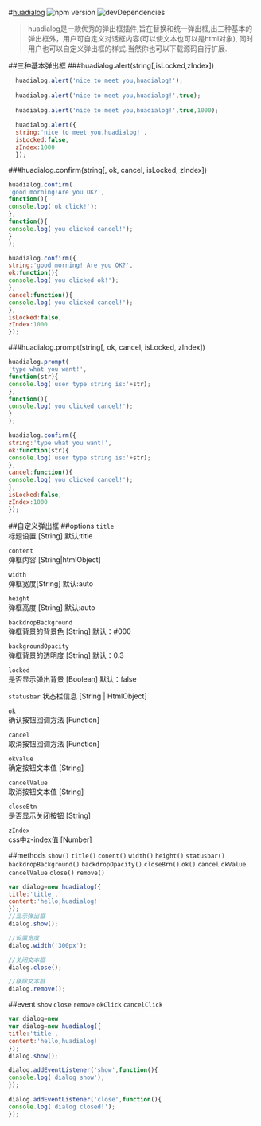 #[huadialog](https://github.com/huajs/huaDialog)
![npm version](https://img.shields.io/npm/v/npm.svg)
![devDependencies](https://img.shields.io/david/dev/strongloop/express.svg)

>huadialog是一款优秀的弹出框插件,旨在替换和统一弹出框,出三种基本的弹出框外，用户可自定义对话框内容(可以使文本也可以是html对象),
同时用户也可以自定义弹出框的样式.当然你也可以下载源码自行扩展.


##三种基本弹出框 
###huadialog.alert(string[,isLocked,zIndex]) 
```javascript
  huadialog.alert('nice to meet you,huadialog!');
  
  huadialog.alert('nice to meet you,huadialog!',true);
  
  huadialog.alert('nice to meet you,huadialog!',true,1000);
  
  huadialog.alert({
  string:'nice to meet you,huadialog!',
  isLocked:false,
  zIndex:1000
  });
```

###huadialog.confirm(string[, ok, cancel, isLocked, zIndex])
```javascript
huadialog.confirm(
'good morning!Are you OK?',
function(){
console.log('ok click!');
},
function(){
console.log('you clicked cancel!');
}
);

huadialog.confirm({
string:'good morning! Are you OK?',
ok:function(){
console.log('you clicked ok!');
},
cancel:function(){
console.log('you clicked cancel!');
},
isLocked:false,
zIndex:1000
});

```
###huadialog.prompt(string[, ok, cancel, isLocked, zIndex])
```javascript
huadialog.prompt(
'type what you want!',
function(str){
console.log('user type string is:'+str);
},
function(){
console.log('you clicked cancel!');
}
);

huadialog.confirm({
string:'type what you want!',
ok:function(str){
console.log('user type string is:'+str);
},
cancel:function(){
console.log('you clicked cancel!');
},
isLocked:false,
zIndex:1000
});

```
##自定义弹出框
##options
`title`   
标题设置 [String]  默认:title  

`content`  
弹框内容 [String|htmlObject]  

`width`  
弹框宽度[String]  默认:auto  

`height`  
弹框高度 [String] 默认:auto  

`backdropBackground`  
弹框背景的背景色  [String]   默认：#000  

`backgroundOpacity`   
弹框背景的透明度  [String]  默认：0.3  

`locked`    
是否显示弹出背景  [Boolean] 默认：false  

`statusbar`
状态栏信息 [String | HtmlObject]  

`ok`  
确认按钮回调方法 [Function]  

`cancel`  
取消按钮回调方法 [Function]  

`okValue`  
确定按钮文本值  [String]  

`cancelValue`  
取消按钮文本值  [String]  

`closeBtn`  
是否显示关闭按钮  [String]  

`zIndex`  
css中z-index值 [Number]

##methods
`show()` `title()` `conent()` `width()` `height()` `statusbar()` `backdropBackground()` `backdropOpacity()` `closeBrn()`
`ok()` `cancel` `okValue` `cancelValue` `close()` `remove()`  
```javascript
var dialog=new huadialog({
title:'title',
content:'hello,huadialog!'
});
//显示弹出框
dialog.show();

//设置宽度
dialog.width('300px');

//关闭文本框
dialog.close();

//移除文本框
dialog.remove();

```
##event
`show` `close` `remove` `okClick` `cancelClick`  
```javascript
var dialog=new 
var dialog=new huadialog({
title:'title',
content:'hello,huadialog!'
});
dialog.show();

dialog.addEventListener('show',function(){
console.log('dialog show');
});

dialog.addEventListener('close',function(){
console.log('dialog closed!');
});
```



